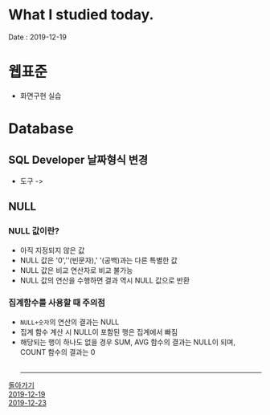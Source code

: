 # What I studied today.
Date : 2019-12-19

# 웹표준
- 화면구현 실습

# Database
## SQL Developer 날짜형식 변경
- 도구 \-&gt;
## NULL
### NULL 값이란?
- 아직 지정되지 않은 값
- NULL 값은 '0',''(빈문자),' '(공백)과는 다른 특별한 값
- NULL 값은 비교 연산자로 비교 불가능
- NULL 값의 연산을 수행하면 결과 역시 NULL 값으로 반환
### 집계함수를 사용할 때 주의점
- `NULL+숫자`의 연산의 결과는 NULL
- 집계 함수 계산 시 NULL이 포함된 행은 집계에서 빠짐
- 해당되는 행이 하나도 없을 경우 SUM, AVG 함수의 결과는 NULL이 되며, COUNT 함수의 결과는 0
<br><br><hr>

[돌아가기](../README.md)  
[2019-12-19](whatIStudied_191219.md)  
[2019-12-23](whatIStudied_191223.md) 



